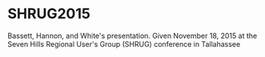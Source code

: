 # SHRUG2015
Bassett, Hannon, and White's presentation. Given November 18, 2015 at the Seven Hills Regional User's Group (SHRUG) conference in Tallahassee
